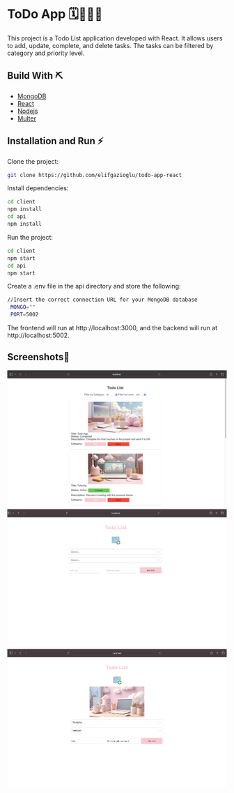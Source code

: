 
# ToDo App 🗓👩🏻‍💻
This project is a Todo List application developed with React. It allows users to add, update, complete, and delete tasks. The tasks can be filtered by category and priority level.






## Build With ⛏️

- [MongoDB](https://www.mongodb.com)
- [React](https://react.dev)
- [Nodejs](https://nodejs.org/tr)
- [Multer](https://www.npmjs.com/package/multer)



  
## Installation and Run ⚡️

Clone the project:

```bash
git clone https://github.com/elifgazioglu/todo-app-react

```

Install dependencies:

```bash
cd client
npm install
cd api
npm install

```

Run the project:

```bash
cd client
npm start
cd api
npm start

```

Create a .env file in the api directory and store the following:

```bash
//Insert the correct connection URL for your MongoDB database
 MONGO=""
 PORT=5002
```

The frontend will run at http://localhost:3000, and the backend will run at http://localhost:5002.

  
## Screenshots📸 

![Uygulama Ekran Görüntüsü](https://github.com/elifgazioglu/todo-app-react/blob/main/client/screenshots/Ekran%20Resmi%202023-07-31%2023.41.41.png?raw=true)
![Uygulama Ekran Görüntüsü](https://github.com/elifgazioglu/todo-app-react/blob/main/client/screenshots/Ekran%20Resmi%202023-07-31%2023.42.02.png?raw=true)
![Uygulama Ekran Görüntüsü](https://github.com/elifgazioglu/todo-app-react/blob/main/client/screenshots/Ekran%20Resmi%202023-07-31%2023.42.50.png?raw=true)
